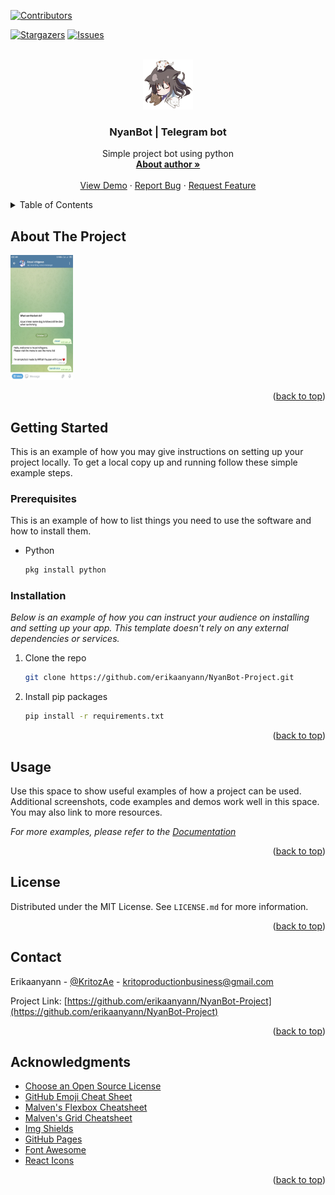 <!-- Improved compatibility of back to top link: See: https://github.com/othneildrew/Best-README-Template/pull/73 -->
<a name="readme-top"></a>
<!--
*** Thanks for checking out the Best-README-Template. If you have a suggestion
*** that would make this better, please fork the repo and create a pull request
*** or simply open an issue with the tag "enhancement".
*** Don't forget to give the project a star!
*** Thanks again! Now go create something AMAZING! :D
-->



<!-- PROJECT SHIELDS -->
<!--
*** I'm using markdown "reference style" links for readability.
*** Reference links are enclosed in brackets [ ] instead of parentheses ( ).
*** See the bottom of this document for the declaration of the reference variables
*** for contributors-url, forks-url, etc. This is an optional, concise syntax you may use.
*** https://www.markdownguide.org/basic-syntax/#reference-style-links
-->
[![Contributors][contributors-shield]][contributors-url]

[![Stargazers][stars-shield]][stars-url]
[![Issues][issues-shield]][issues-url]



<!-- PROJECT LOGO -->
<br />
<div align="center">
  <a href="#">
    <img src="database/logo.png" alt="Logo" width="80" height="80">
  </a>

  <h3 align="center">NyanBot | Telegram bot</h3>

  <p align="center">
    Simple project bot using python
    <br />
    <a href="http://web.miftahfauzan.rf.gd"><strong>About author »</strong></a>
    <br />
    <br />
    <a href="">View Demo</a>
    ·
    <a href="https://github.com/erikaanyann/NyanBot-Project/issues">Report Bug</a>
    ·
    <a href="https://github.com/erikaanyann/NyanBot-Project/issues">Request Feature</a>
  </p>
</div>



<!-- TABLE OF CONTENTS -->
<details>
  <summary>Table of Contents</summary>
  <ol>
    <li>
      <a href="#getting-started">Getting Started</a>
      <ul>
        <li><a href="#prerequisites">Prerequisites</a></li>
        <li><a href="#installation">Installation</a></li>
      </ul>
    </li>
    <li><a href="#usage">Usage</a></li>
    <li><a href="#license">License</a></li>
    <li><a href="#contact">Contact</a></li>
    <li><a href="#acknowledgments">Acknowledgments</a></li>
  </ol>
</details>



<!-- ABOUT THE PROJECT -->
## About The Project

<img src="database/ss.jpg" alt="Logo" width="100" height="200">


<p align="right">(<a href="#readme-top">back to top</a>)</p>








<!-- GETTING STARTED -->
## Getting Started

This is an example of how you may give instructions on setting up your project locally.
To get a local copy up and running follow these simple example steps.

### Prerequisites

This is an example of how to list things you need to use the software and how to install them.
* Python
  ```sh
  pkg install python
  ```

### Installation

_Below is an example of how you can instruct your audience on installing and setting up your app. This template doesn't rely on any external dependencies or services._

1. Clone the repo
   ```sh
   git clone https://github.com/erikaanyann/NyanBot-Project.git
   ```
2. Install pip packages
   ```sh
   pip install -r requirements.txt
   ```

<p align="right">(<a href="#readme-top">back to top</a>)</p>



<!-- USAGE EXAMPLES -->
## Usage

Use this space to show useful examples of how a project can be used. Additional screenshots, code examples and demos work well in this space. You may also link to more resources.

_For more examples, please refer to the [Documentation](https://example.com)_

<p align="right">(<a href="#readme-top">back to top</a>)</p>


<!-- LICENSE -->
## License

Distributed under the MIT License. See `LICENSE.md` for more information.

<p align="right">(<a href="#readme-top">back to top</a>)</p>



<!-- CONTACT -->
## Contact

Erikaanyann - [@KritozAe](https://twitter.com/KritozAe) - kritoproductionbusiness@gmail.com

Project Link: [https://github.com/erikaanyann/NyanBot-Project](https://github.com/erikaanyann/NyanBot-Project)

<p align="right">(<a href="#readme-top">back to top</a>)</p>



<!-- ACKNOWLEDGMENTS -->
## Acknowledgments

* [Choose an Open Source License](https://choosealicense.com)
* [GitHub Emoji Cheat Sheet](https://www.webpagefx.com/tools/emoji-cheat-sheet)
* [Malven's Flexbox Cheatsheet](https://flexbox.malven.co/)
* [Malven's Grid Cheatsheet](https://grid.malven.co/)
* [Img Shields](https://shields.io)
* [GitHub Pages](https://pages.github.com)
* [Font Awesome](https://fontawesome.com)
* [React Icons](https://react-icons.github.io/react-icons/search)

<p align="right">(<a href="#readme-top">back to top</a>)</p>



<!-- MARKDOWN LINKS & IMAGES -->
<!-- https://www.markdownguide.org/basic-syntax/#reference-style-links -->
[contributors-shield]: https://img.shields.io/github/contributors/erikaanyann/NyanBot-Project.svg?style=for-the-badge
[contributors-url]: https://github.com/erikaanyann/NyanBot-Project/graphs/contributors
[forks-shield]: https://img.shields.io/github/forks/erikaanyann/NyanBot-Project.svg?style=for-the-badge
[forks-url]: https://github.com/erikaanyann/NyanBot-Project/network/members
[stars-shield]: https://img.shields.io/github/stars/erikaanyann/NyanBot-Project.svg?style=for-the-badge
[stars-url]: https://github.com/erikaanyann/NyanBot-Project/stargazers
[issues-shield]: https://img.shields.io/github/issues/erikaanyann/NyanBot-Project.svg?style=for-the-badge
[issues-url]: https://github.com/erikaanyann/NyanBot-Project/issues
[license-shield]: https://img.shields.io/github/license/erikaanyann/NyanBot-Project.svg?style=for-the-badge
